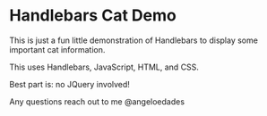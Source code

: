 # Handlebars Cat Demo

This is just a fun little demonstration of Handlebars to display some important cat information.

This uses Handlebars, JavaScript, HTML, and CSS.

Best part is: no JQuery involved!

Any questions reach out to me @angeloedades
